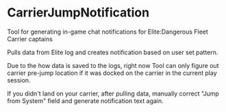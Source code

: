 # CarrierJumpNotification
Tool for generating in-game chat notifications for Elite:Dangerous Fleet Carrier captains

Pulls data from Elite log and creates notification based on user set pattern.

Due to the how data is saved to the logs, right now Tool can only figure out carrier pre-jump location if it was docked on the carrier in the current play session.

If you didn't land on your carrier, after pulling data, manually correct "Jump from System" field and generate notification text again.
